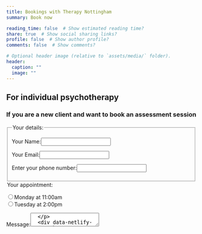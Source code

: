 ```yaml
---
title: Bookings with Therapy Nottingham
summary: Book now

reading_time: false  # Show estimated reading time?
share: true  # Show social sharing links?
profile: false  # Show author profile?
comments: false  # Show comments?

# Optional header image (relative to `assets/media/` folder).
header:
  caption: ""
  image: ""
---
```

## For individual psychotherapy

### If you are a new client and want to book an assessment session
<form name="webassessmentbooking" method="POST" autocomplete="on" data-netlify-recaptcha="true" data-netlify="true">
  <fieldset>
    <legend>Your details:</legend>
  <p>
    <label for="name">Your Name:</label><input type="text" id="name">   
  </p>
  <p>
    <label for="email">Your Email:</label><input type="email" id="email">
  </p>
  <p>
    <label for="phone">Enter your phone number:</label><input type="tel" id="phone" name="phone">
  </fieldset>
  <firldset>
    <legend>Your appointment:</legend>
    <p>
    <input type="radio" id="monday11" name="monday11" value="Monday at 11:00am"><label for="monday11">Monday at 11:00am</label><br>
    <input type="radio" id="tuesday14" name="tuesday11" value="Tuesday at 2:00pm"><label for="tuesday11">Tuesday at 2:00pm</label><br>
    <!-- <input type="radio" id="wednesday1730" name="wednesday1730" value="Wednesday at 5:30pm"><label for="wednesday1730">Wednesday at 5:30pm</label><br> -->
    </p>
  <p>
    <label for="message">Message:</label><textarea name="message">
  </p>
  <div data-netlify-recaptcha="true"></div>
  <p>
    <button type="submit">Send</button>
  </p>
</form>


You can [contact us]({{< relref "/#contact" >}}) to ask about waiting list times

### For existing clients

For additional sessions, cancellations, or to re-arrange appointments, please contact your psychotherapist directly, or [contact us]({{< relref "/#contact" >}})

